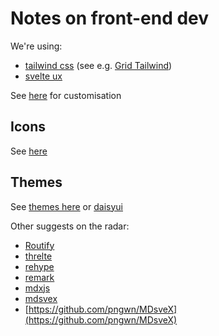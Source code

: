 # Notes on front-end dev


We're using:
 * [tailwind css](https://tailwindcss.com/docs/guides/sveltekit) (see e.g. [Grid Tailwind](https://svelte-ux.techniq.dev/docs/components/GridTailwind
))
 * [svelte ux](https://svelte-ux.tecniq.dev)


See [here](https://svelte-ux.techniq.dev/customization) for customisation

## Icons

See [here](https://pictogrammers.github.io/@mdi/font/2.0.46/)


## Themes

See [themes here](https://svelte-ux.techniq.dev/theme) or [daisyui](https://daisyui.com/docs/themes/)

Other suggests on the radar:

 * [Routify](https://routify.dev/)
 * [threlte](https://threlte.xyz/docs/learn/getting-started/introduction)
 * [rehype](https://github.com/rehypejs/rehype)
 * [remark](https://github.com/remarkjs)
 * [mdxjs](https://mdxjs.com/)
 * [mdsvex](https://mdsvex.pngwn.io/docs)
 * [https://github.com/pngwn/MDsveX](https://github.com/pngwn/MDsveX)